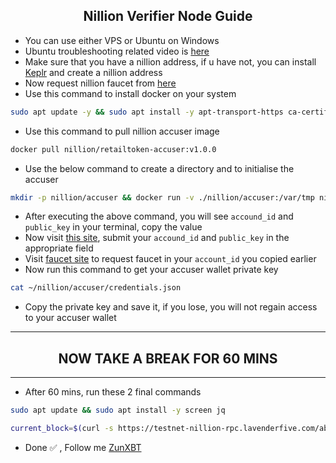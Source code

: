 <h2 align=center>Nillion Verifier Node Guide</h2>

- You can use either VPS or Ubuntu on Windows
- Ubuntu troubleshooting related video is [here](https://x.com/ZunXBT/status/1827779868630876651)
- Make sure that you have a nillion address, if u have not, you can install [Keplr](https://chromewebstore.google.com/detail/keplr/dmkamcknogkgcdfhhbddcghachkejeap) and create a nillion address
- Now request nillion faucet from [here](https://faucet.testnet.nillion.com/)
- Use this command to install docker on your system
```bash
sudo apt update -y && sudo apt install -y apt-transport-https ca-certificates curl software-properties-common && sudo curl -fsSL https://download.docker.com/linux/ubuntu/gpg | sudo gpg --dearmor -o /usr/share/keyrings/docker-archive-keyring.gpg && echo "deb [arch=$(dpkg --print-architecture) signed-by=/usr/share/keyrings/docker-archive-keyring.gpg] https://download.docker.com/linux/ubuntu $(lsb_release -cs) stable" | sudo tee /etc/apt/sources.list.d/docker.list > /dev/null && sudo apt update -y && apt-cache policy docker-ce && sudo apt install -y docker-ce && sudo usermod -aG docker ${USER} && su - ${USER} -c "groups" && docker --version))
```
- Use this command to pull nillion accuser image
```bash
docker pull nillion/retailtoken-accuser:v1.0.0
```
- Use the below command to create a directory and to initialise the accuser
```bash
mkdir -p nillion/accuser && docker run -v ./nillion/accuser:/var/tmp nillion/retailtoken-accuser:v1.0.0 initialise
```
- After executing the above command, you will see `accound_id` and `public_key` in your terminal, copy the value
- Now visit [this site](https://verifier.nillion.com/verifier), submit your `accound_id` and `public_key` in the appropriate field
- Visit [faucet site](https://faucet.testnet.nillion.com/) to request faucet in your `account_id` you copied earlier
- Now run this command to get your accuser wallet private key
```bash
cat ~/nillion/accuser/credentials.json
```
- Copy the private key and save it, if you lose, you will not regain access to your accuser wallet
---
<h2 align=center>NOW TAKE A BREAK FOR 60 MINS</h2>

---
- After 60 mins, run these 2 final commands
```bash
sudo apt update && sudo apt install -y screen jq
```
```bash
current_block=$(curl -s https://testnet-nillion-rpc.lavenderfive.com/abci_info | jq -r '.result.response.last_block_height'); block_start=$((current_block - 5)); docker run -v $(pwd)/nillion/accuser:/var/tmp nillion/retailtoken-accuser:v1.0.0 accuse --rpc-endpoint "https://testnet-nillion-rpc.lavenderfive.com" --block-start $block_start
```
- Done ✅ , Follow me [ZunXBT](https://x.com/ZunXBT)
